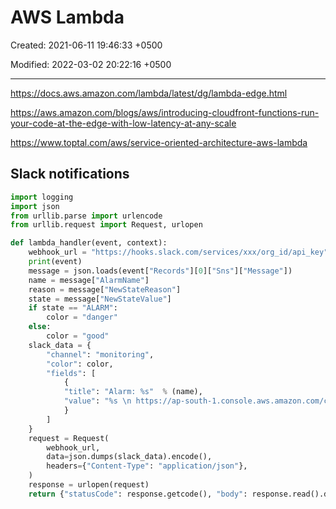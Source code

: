 # AWS Lambda

Created: 2021-06-11 19:46:33 +0500

Modified: 2022-03-02 20:22:16 +0500

---

<https://docs.aws.amazon.com/lambda/latest/dg/lambda-edge.html>

<https://aws.amazon.com/blogs/aws/introducing-cloudfront-functions-run-your-code-at-the-edge-with-low-latency-at-any-scale>

<https://www.toptal.com/aws/service-oriented-architecture-aws-lambda>

## Slack notifications

```python
import logging
import json
from urllib.parse import urlencode
from urllib.request import Request, urlopen

def lambda_handler(event, context):
    webhook_url = "https://hooks.slack.com/services/xxx/org_id/api_key"
    print(event)
    message = json.loads(event["Records"][0]["Sns"]["Message"])
    name = message["AlarmName"]
    reason = message["NewStateReason"]
    state = message["NewStateValue"]
    if state == "ALARM":
        color = "danger"
    else:
        color = "good"
    slack_data = {
        "channel": "monitoring",
        "color": color,
        "fields": [
            {
            "title": "Alarm: %s"  % (name),
            "value": "%s \n https://ap-south-1.console.aws.amazon.com/cloudwatch/home?region=ap-south-1#alarmsV2:alarm/%s?" % (reason, name),
            }
        ]
    }
    request = Request(
        webhook_url,
        data=json.dumps(slack_data).encode(),
        headers={"Content-Type": "application/json"},
    )
    response = urlopen(request)
    return {"statusCode": response.getcode(), "body": response.read().decode()}
```
